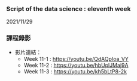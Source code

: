 ### Script of the data science : eleventh week 
2021/11/29

### 課程錄影
* 影片連結： 
  * Week 11-1 : https://youtu.be/QdAQpIoa_VY
  * Week 11-2 : https://youtu.be/hbUplJMaj9A
  * Week 11-3 : https://youtu.be/kh5bLtP8-2k